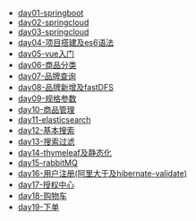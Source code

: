 * [day01-springboot](leyou/day01-springboot/笔记/springboot.md)
* [day02-springcloud](leyou/day02-springcloud/笔记/SpringCloud.md)
* [day03-springcloud](leyou/day03-springcloud/笔记/SpringCloud2.md)
* [day04-项目搭建及es6语法](leyou/day04-项目搭建及es6语法/笔记/day04-乐优商城项目搭建.md)
* [day05-vue入门](leyou/day05-vue入门/笔记/day05-vue入门.md)
* [day06-商品分类](leyou/day06-商品分类(vuetify-nginx-cors)/笔记/day06.md)
* [day07-品牌查询](leyou/day07-品牌查询/笔记/day07-商品分类及品牌.md)
* [day08-品牌新增及fastDFS](leyou/day08-品牌新增及fastDFS/笔记/day08-品牌管理.md)
* [day09-规格参数](leyou/day09-规格参数/笔记/day09-商品规格管理.md)
* [day10-商品管理](leyou/day10-商品管理/笔记/day10-商品管理.md)
* [day11-elasticsearch](leyou/day11-elasticsearch/笔记/day11-elasticsearch.md)
* [day12-基本搜索](leyou/day12-基本搜索/笔记/day12.基本搜索.md)
* [day13-搜索过滤](leyou/day13-搜索过滤/笔记/day13-搜索过滤.md)
* [day14-thymeleaf及静态化](leyou/day14-thymeleaf及静态化/笔记/day14.商品详情及静态化.md)
* [day15-rabbitMQ](leyou/day15-rabbitMQ/笔记/day15-rabbitmq及数据同步.md)
* [day16-用户注册(阿里大于及hibernate-validate)](leyou/day16-用户注册(阿里大于及hibernate-validate)/笔记/day16-用户注册.md)
* [day17-授权中心](leyou/day17-授权中心/笔记/day17-授权中心.md)
* [day18-购物车](leyou/day18-购物车/笔记/day18-购物车.md)
* [day19-下单](leyou/day19-下单/笔记/day19-下单.md)